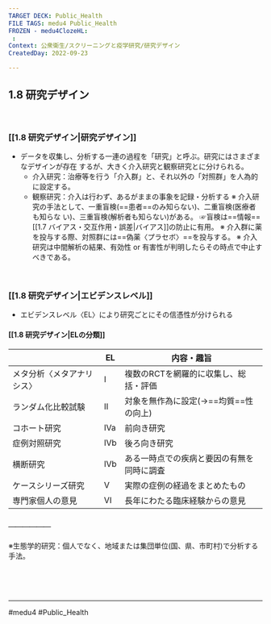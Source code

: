 ```yaml
---
TARGET DECK: Public_Health
FILE TAGS: medu4 Public_Health
FROZEN - medu4ClozeHL:
 : 
Context: 公衆衛生/スクリーニングと疫学研究/研究デザイン
CreatedDay: 2022-09-23

---
```


## 1.8 研究デザイン

<br>


### [[1.8 研究デザイン|研究デザイン]]
- データを収集し、分析する一連の過程を「研究」と呼ぶ。研究にはさまざまなデザインが存在 するが、大きく介入研究と観察研究とに分けられる。
	- 介入研究：治療等を行う「介入群」と、それ以外の「対照群」を人為的に設定する。
	- 観察研究：介入は行わず、あるがままの事象を記録・分析する
※ 介入研究の手法として、一重盲検(==患者==のみ知らない)、二重盲検(医療者も知らな い)、三重盲検(解析者も知らない)がある。
 ☞盲検は==情報==[[1.7 バイアス・交互作用・誤差|バイアス]]の防止に有用。
※ 介入群に薬を投与する際、対照群には==偽薬〈プラセボ〉==を投与する。
※ 介入研究は中間解析の結果、有効性 or 有害性が判明したらその時点で中止すべきである。
<!--ID: 1664685325713-->



<br>

### [[1.8 研究デザイン|エビデンスレベル]]
- エビデンスレベル〈EL〉により研究ごとにその信憑性が分けられる
#### [[1.8 研究デザイン|ELの分類]]
| |EL|内容・趣旨|
|---|---|---|
|メタ分析〈メタアナリシス〉|Ⅰ|複数のRCTを網羅的に収集し、総括・評価|
|ランダム化比較試験|Ⅱ|対象を無作為に設定(→==均質==性の向上)|
|コホート研究|Ⅳa|前向き研究|
|症例対照研究|Ⅳb|後ろ向き研究|
|横断研究|Ⅳb|ある一時点での疾病と要因の有無を同時に調査|
|ケースシリーズ研究|Ⅴ|実際の症例の経過をまとめたもの|
|専門家個人の意見|Ⅵ|長年にわたる臨床経験からの意見|
##### ＿＿＿＿＿＿
※生態学的研究：個人でなく、地域または集団単位(国、県、市町村)で分析する手法。
<!--ID: 1664685325729-->




<br><br><br>

---
#medu4 #Public_Health
